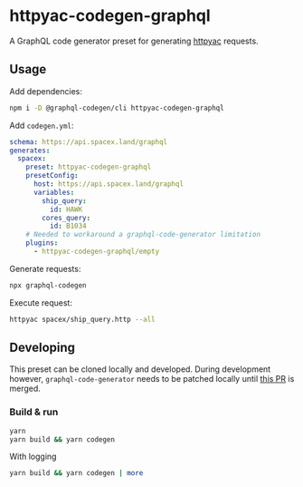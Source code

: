 # httpyac-codegen-graphql

A GraphQL code generator preset for generating [httpyac](https://httpyac.github.io/) requests.

## Usage

Add dependencies:

```bash
npm i -D @graphql-codegen/cli httpyac-codegen-graphql
```

Add `codegen.yml`:

```yml
schema: https://api.spacex.land/graphql
generates:
  spacex:
    preset: httpyac-codegen-graphql
    presetConfig:
      host: https://api.spacex.land/graphql
      variables:
        ship_query:
          id: HAWK
        cores_query:
          id: B1034
    # Needed to workaround a graphql-code-generator limitation
    plugins:
      - httpyac-codegen-graphql/empty
```

Generate requests:

```bash
npx graphql-codegen
```

Execute request:

```bash
httpyac spacex/ship_query.http --all
```

## Developing

This preset can be cloned locally and developed. During development however, `graphql-code-generator` needs to be patched locally until [this PR](https://github.com/dotansimha/graphql-code-generator/pull/7055) is merged.

### Build & run

```bash
yarn
yarn build && yarn codegen
```

With logging

```bash
yarn build && yarn codegen | more
```
